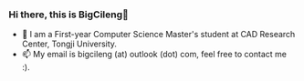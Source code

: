 ### Hi there, this is BigCileng👋
- 🌱 I am a First-year Computer Science Master's student at CAD Research Center, Tongji University.
- 📫 My email is bigcileng (at) outlook (dot) com, feel free to contact me :).
<!--
**BigCiLeng/BigCiLeng** is a ✨ _special_ ✨ repository because its `README.md` (this file) appears on your GitHub profile.

Here are some ideas to get you started:

- 🔭 I’m currently working on ...
- 🌱 I’m currently learning ...
- 👯 I’m looking to collaborate on ...
- 🤔 I’m looking for help with ...
- 💬 Ask me about ...
- 📫 How to reach me: ...
- 😄 Pronouns: ...
- ⚡ Fun fact: ...
-->
